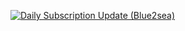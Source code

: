 [![Daily Subscription Update (Blue2sea)](https://github.com/twj0/free_plan-airport-sub-link-collect/actions/workflows/daily_update.yml/badge.svg)](https://github.com/twj0/free_plan-airport-sub-link-collect/actions/workflows/daily_update.yml)